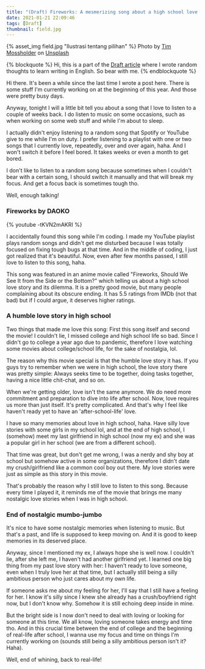 ```yaml
---
title: "(Draft) Fireworks: A mesmerizing song about a high school love story"
date: 2021-01-21 22:09:46
tags: [Draft]
thumbnail: field.jpg
---
```


{% asset_img field.jpg "Ilustrasi tentang pilihan" %}
<span>Photo by <a href="https://unsplash.com/@timmossholder?utm_source=unsplash&amp;utm_medium=referral&amp;utm_content=creditCopyText">Tim Mossholder</a> on <a href="https://unsplash.com/photos/H0rn5cQFurw?utm_source=unsplash&amp;utm_medium=referral&amp;utm_content=creditCopyText">Unsplash</a></span>

{% blockquote %}
Hi, this is a part of the [Draft article](https://adisaktijrs.github.io/2020/12/22/draft-what-is-this/) where I wrote random thoughts to learn writing in English. So bear with me.
{% endblockquote %}

Hi there. It's been a while since the last time I wrote a post here. There is some stuff I'm currently working on at the beginning of this year. And those were pretty busy days.

Anyway, tonight I will a little bit tell you about a song that I love to listen to a couple of weeks back. I do listen to music on some occasions, such as when working on some web stuff and while I'm about to sleep.

I actually didn't enjoy listening to a random song that Spotify or YouTube give to me while I'm on duty. I prefer listening to a playlist with one or two songs that I currently love, repeatedly, over and over again, haha. And I won't switch it before I feel bored. It takes weeks or even a month to get bored.

I don't like to listen to a random song because sometimes when I couldn't bear with a certain song, I should switch it manually and that will break my focus. And get a focus back is sometimes tough tho.

Well, enough talking!

### Fireworks by DAOKO

{% youtube -tKVN2mAKRI %}

I accidentally found this song while I'm coding. I made my YouTube playlist plays random songs and didn't get me disturbed because I was totally focused on fixing tough bugs at that time. And in the middle of coding, I just got realized that it's beautiful. Now, even after few months passed, I still love to listen to this song, haha.

This song was featured in an anime movie called "Fireworks, Should We See It from the Side or the Bottom?" which telling us about a high school love story and its dilemma. It is a pretty good movie, but many people complaining about its obscure ending. It has 5.5 ratings from IMDb (not that bad) but if I could argue, it deserves higher ratings.

### A humble love story in high school

Two things that made me love this song: First this song itself and second the movie! I couldn't lie, I missed college and high school life so bad. Since I didn't go to college a year ago due to pandemic, therefore I love watching some movies about college/school life, for the sake of nostalgia, lol.

The reason why this movie special is that the humble love story it has. If you guys try to remember when we were in high school, the love story there was pretty simple: Always seeks time to be together, doing tasks together, having a nice little chit-chat, and so on.

When we're getting older, love isn't the same anymore. We do need more commitment and preparation to dive into life after school. Now, love requires us more than just itself. It's pretty complicated. And that's why I feel like haven't ready yet to have an 'after-school-life' love.

I have so many memories about love in high school, haha. Have silly love stories with some girls in my school lol, and at the end of high school, I (somehow) meet my last girlfriend in high school (now my ex) and she was a popular girl in her school (we are from a different school).

That time was great, but don't get me wrong, I was a nerdy and shy boy at school but somehow active in some organizations, therefore I didn't date my crush/girlfriend like a common cool boy out there. My love stories were just as simple as this story in this movie.

That's probably the reason why I still love to listen to this song. Because every time I played it, it reminds me of the movie that brings me many nostalgic love stories when I was in high school.

### End of nostalgic mumbo-jumbo

It's nice to have some nostalgic memories when listening to music. But that's a past, and life is supposed to keep moving on. And it is good to keep memories in its deserved place.

Anyway, since I mentioned my ex, I always hope she is well now. I couldn't lie, after she left me, I haven't had another girlfriend yet. I learned one big thing from my past love story with her: I haven't ready to love someone, even when I truly love her at that time, but I actually still being a silly ambitious person who just cares about my own life.

If someone asks me about my feeling for her, I'll say that I still have a feeling for her. I know it's silly since I knew she already has a crush/boyfriend right now, but I don't know why. Somehow it is still echoing deep inside in mine.

But the bright side is I now don't need to deal with loving or looking for someone at this time. We all know, loving someone takes energy and time tho. And in this crucial time between the end of college and the beginning of real-life after school, I wanna use my focus and time on things I'm currently working on (sounds still being a silly ambitious person isn't it? Haha).

Well, end of whining, back to real-life!
